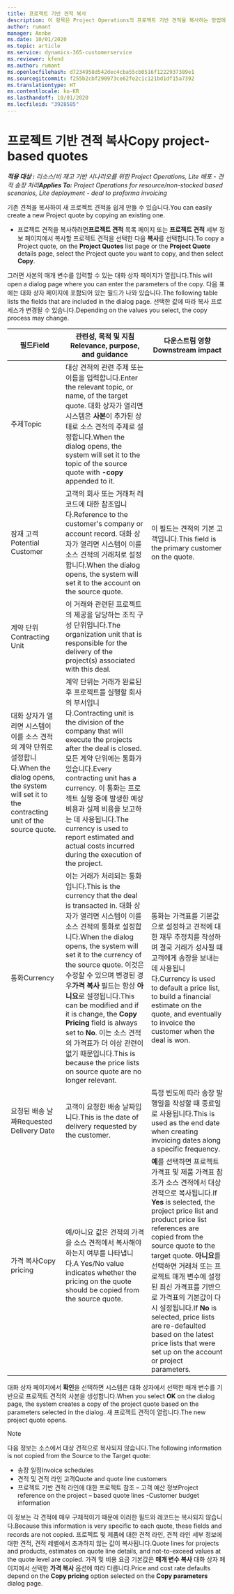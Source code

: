 ```yaml
---
title: 프로젝트 기반 견적 복사
description: 이 항목은 Project Operations의 프로젝트 기반 견적을 복사하는 방법에 대한 정보를 제공합니다.
author: rumant
manager: Annbe
ms.date: 10/01/2020
ms.topic: article
ms.service: dynamics-365-customerservice
ms.reviewer: kfend
ms.author: rumant
ms.openlocfilehash: d7234958d542dec4cba55cb0516f1222937389e1
ms.sourcegitcommit: f255b2cbf290973ce62fe2c1c121bd1df15a7392
ms.translationtype: HT
ms.contentlocale: ko-KR
ms.lasthandoff: 10/01/2020
ms.locfileid: "3928585"
---
```

# <a name="copy-project-based-quotes"></a><span data-ttu-id="a9ec2-103">프로젝트 기반 견적 복사</span><span class="sxs-lookup"><span data-stu-id="a9ec2-103">Copy project-based quotes</span></span>

<span data-ttu-id="a9ec2-104">_**적용 대상 :** 리소스/비 재고 기반 시나리오를 위한 Project Operations, Lite 배포 - 견적 송장 처리_</span><span class="sxs-lookup"><span data-stu-id="a9ec2-104">_**Applies To:** Project Operations for resource/non-stocked based scenarios, Lite deployment - deal to proforma invoicing_</span></span>

<span data-ttu-id="a9ec2-105">기존 견적을 복사하여 새 프로젝트 견적을 쉽게 만들 수 있습니다.</span><span class="sxs-lookup"><span data-stu-id="a9ec2-105">You can easily create a new Project quote by copying an existing one.</span></span> 

- <span data-ttu-id="a9ec2-106">프로젝트 견적을 복사하려면**프로젝트 견적** 목록 페이지 또는 **프로젝트 견적** 세부 정보 페이지에서 복사할 프로젝트 견적을 선택한 다음 **복사**를 선택합니다.</span><span class="sxs-lookup"><span data-stu-id="a9ec2-106">To copy a Project quote, on the **Project Quotes** list page or the **Project Quote** details page, select the Project quote you want to copy, and then select **Copy**.</span></span>

<span data-ttu-id="a9ec2-107">그러면 사본의 매개 변수를 입력할 수 있는 대화 상자 페이지가 열립니다.</span><span class="sxs-lookup"><span data-stu-id="a9ec2-107">This will open a dialog page where you can enter the parameters of the copy.</span></span> <span data-ttu-id="a9ec2-108">다음 표에는 대화 상자 페이지에 포함되어 있는 필드가 나와 있습니다.</span><span class="sxs-lookup"><span data-stu-id="a9ec2-108">The following table lists the fields that are included in the dialog page.</span></span> <span data-ttu-id="a9ec2-109">선택한 값에 따라 복사 프로세스가 변경될 수 있습니다.</span><span class="sxs-lookup"><span data-stu-id="a9ec2-109">Depending on the values you select, the copy process may change.</span></span>

| <span data-ttu-id="a9ec2-110">**필드**</span><span class="sxs-lookup"><span data-stu-id="a9ec2-110">**Field**</span></span> | <span data-ttu-id="a9ec2-111">**관련성, 목적 및 지침**</span><span class="sxs-lookup"><span data-stu-id="a9ec2-111">**Relevance, purpose, and guidance**</span></span> | <span data-ttu-id="a9ec2-112">**다운스트림 영향**</span><span class="sxs-lookup"><span data-stu-id="a9ec2-112">**Downstream impact**</span></span> |
| --- | --- | --- |
| <span data-ttu-id="a9ec2-113">주제</span><span class="sxs-lookup"><span data-stu-id="a9ec2-113">Topic</span></span> | <span data-ttu-id="a9ec2-114">대상 견적의 관련 주제 또는 이름을 입력합니다.</span><span class="sxs-lookup"><span data-stu-id="a9ec2-114">Enter the relevant topic, or name, of the target quote.</span></span> <span data-ttu-id="a9ec2-115">대화 상자가 열리면 시스템은 **사본**이 추가된 상태로 소스 견적의 주제로 설정합니다.</span><span class="sxs-lookup"><span data-stu-id="a9ec2-115">When the dialog opens, the system will set it to the topic of the source quote with **-copy** appended to it.</span></span> | |
| <span data-ttu-id="a9ec2-116">잠재 고객</span><span class="sxs-lookup"><span data-stu-id="a9ec2-116">Potential Customer</span></span> | <span data-ttu-id="a9ec2-117">고객의 회사 또는 거래처 레코드에 대한 참조입니다.</span><span class="sxs-lookup"><span data-stu-id="a9ec2-117">Reference to the customer's company or account record.</span></span> <span data-ttu-id="a9ec2-118">대화 상자가 열리면 시스템이 이를 소스 견적의 거래처로 설정합니다.</span><span class="sxs-lookup"><span data-stu-id="a9ec2-118">When the dialog opens, the system will set it to the account on the source quote.</span></span> | <span data-ttu-id="a9ec2-119">이 필드는 견적의 기본 고객입니다.</span><span class="sxs-lookup"><span data-stu-id="a9ec2-119">This field is the primary customer on the quote.</span></span> |
| <span data-ttu-id="a9ec2-120">계약 단위</span><span class="sxs-lookup"><span data-stu-id="a9ec2-120">Contracting Unit</span></span> | <span data-ttu-id="a9ec2-121">이 거래와 관련된 프로젝트의 제공을 담당하는 조직 구성 단위입니다.</span><span class="sxs-lookup"><span data-stu-id="a9ec2-121">The organization unit that is responsible for the delivery of the project(s) associated with this deal.</span></span>
<span data-ttu-id="a9ec2-122">대화 상자가 열리면 시스템이 이를 소스 견적의 계약 단위로 설정합니다.</span><span class="sxs-lookup"><span data-stu-id="a9ec2-122">When the dialog opens, the system will set it to the contracting unit of the source quote.</span></span> | <span data-ttu-id="a9ec2-123">계약 단위는 거래가 완료된 후 프로젝트를 실행할 회사의 부서입니다.</span><span class="sxs-lookup"><span data-stu-id="a9ec2-123">Contracting unit is the division of the company that will execute the projects after the deal is closed.</span></span> <span data-ttu-id="a9ec2-124">모든 계약 단위에는 통화가 있습니다.</span><span class="sxs-lookup"><span data-stu-id="a9ec2-124">Every contracting unit has a currency.</span></span> <span data-ttu-id="a9ec2-125">이 통화는 프로젝트 실행 중에 발생한 예상 비용과 실제 비용을 보고하는 데 사용됩니다.</span><span class="sxs-lookup"><span data-stu-id="a9ec2-125">The currency is used to report estimated and actual costs incurred during the execution of the project.</span></span> |
| <span data-ttu-id="a9ec2-126">통화</span><span class="sxs-lookup"><span data-stu-id="a9ec2-126">Currency</span></span> | <span data-ttu-id="a9ec2-127">이는 거래가 처리되는 통화입니다.</span><span class="sxs-lookup"><span data-stu-id="a9ec2-127">This is the currency that the deal is transacted in.</span></span> <span data-ttu-id="a9ec2-128">대화 상자가 열리면 시스템이 이를 소스 견적의 통화로 설정합니다.</span><span class="sxs-lookup"><span data-stu-id="a9ec2-128">When the dialog opens, the system will set it to the currency of the source quote.</span></span> <span data-ttu-id="a9ec2-129">이것은 수정할 수 있으며 변경된 경우**가격 복사** 필드는 항상 **아니요**로 설정됩니다.</span><span class="sxs-lookup"><span data-stu-id="a9ec2-129">This can be modified and if it is change, the **Copy Pricing** field is always set to **No**.</span></span> <span data-ttu-id="a9ec2-130">이는 소스 견적의 가격표가 더 이상 관련이 없기 때문입니다.</span><span class="sxs-lookup"><span data-stu-id="a9ec2-130">This is because the price lists on source quote are no longer relevant.</span></span> | <span data-ttu-id="a9ec2-131">통화는 가격표를 기본값으로 설정하고 견적에 대한 재무 추정치를 작성하며 결국 거래가 성사될 때 고객에게 송장을 보내는 데 사용됩니다.</span><span class="sxs-lookup"><span data-stu-id="a9ec2-131">Currency is used to default a price list, to build a financial estimate on the quote,  and eventually to invoice the customer when the deal is won.</span></span> |
| <span data-ttu-id="a9ec2-132">요청된 배송 날짜</span><span class="sxs-lookup"><span data-stu-id="a9ec2-132">Requested Delivery Date</span></span> | <span data-ttu-id="a9ec2-133">고객이 요청한 배송 날짜입니다.</span><span class="sxs-lookup"><span data-stu-id="a9ec2-133">This is the date of delivery requested by the customer.</span></span> | <span data-ttu-id="a9ec2-134">특정 빈도에 따라 송장 발행일을 작성할 때 종료일로 사용됩니다.</span><span class="sxs-lookup"><span data-stu-id="a9ec2-134">This is used as the end date when creating invoicing dates along a specific frequency.</span></span> |
| <span data-ttu-id="a9ec2-135">가격 복사</span><span class="sxs-lookup"><span data-stu-id="a9ec2-135">Copy pricing</span></span> | <span data-ttu-id="a9ec2-136">예/아니요 값은 견적의 가격을 소스 견적에서 복사해야 하는지 여부를 나타냅니다.</span><span class="sxs-lookup"><span data-stu-id="a9ec2-136">A Yes/No value indicates whether the pricing on the quote should be copied from the source quote.</span></span> | <span data-ttu-id="a9ec2-137">**예**를 선택하면 프로젝트 가격표 및 제품 가격표 참조가 소스 견적에서 대상 견적으로 복사됩니다.</span><span class="sxs-lookup"><span data-stu-id="a9ec2-137">If **Yes** is selected, the project price list and product price list references are copied from the source quote to the target quote.</span></span> <span data-ttu-id="a9ec2-138">**아니요**를 선택하면 거래처 또는 프로젝트 매개 변수에 설정된 최신 가격표를 기반으로 가격표의 기본값이 다시 설정됩니다.</span><span class="sxs-lookup"><span data-stu-id="a9ec2-138">If **No** is selected, price lists are re-defaulted based on the latest price lists that were set up on the account or project parameters.</span></span> |

<span data-ttu-id="a9ec2-139">대화 상자 페이지에서 **확인**을 선택하면 시스템은 대화 상자에서 선택한 매개 변수를 기반으로 프로젝트 견적의 사본을 생성합니다.</span><span class="sxs-lookup"><span data-stu-id="a9ec2-139">When you select **OK** on the dialog page, the system creates a copy of the project quote based on the parameters selected in the dialog.</span></span> <span data-ttu-id="a9ec2-140">새 프로젝트 견적이 열립니다.</span><span class="sxs-lookup"><span data-stu-id="a9ec2-140">The new project quote opens.</span></span> 

> [!NOTE]
> <span data-ttu-id="a9ec2-141">다음 정보는 소스에서 대상 견적으로 복사되지 않습니다.</span><span class="sxs-lookup"><span data-stu-id="a9ec2-141">The following information is not copied from the Source to the Target quote:</span></span>
>
> - <span data-ttu-id="a9ec2-142">송장 일정</span><span class="sxs-lookup"><span data-stu-id="a9ec2-142">Invoice schedules</span></span>
> - <span data-ttu-id="a9ec2-143">견적 및 견적 라인 고객</span><span class="sxs-lookup"><span data-stu-id="a9ec2-143">Quote and quote line customers</span></span>
> - <span data-ttu-id="a9ec2-144">프로젝트 기반 견적 라인에 대한 프로젝트 참조 – 고객 예산 정보</span><span class="sxs-lookup"><span data-stu-id="a9ec2-144">Project reference on the project – based quote lines -Customer budget information</span></span>
>
><span data-ttu-id="a9ec2-145">이 정보는 각 견적에 매우 구체적이기 때문에 이러한 필드와 레코드는 복사되지 않습니다.</span><span class="sxs-lookup"><span data-stu-id="a9ec2-145">Because this information is very specific to each quote, these fields and records are not copied.</span></span> <span data-ttu-id="a9ec2-146">프로젝트 및 제품에 대한 견적 라인, 견적 라인 세부 정보에 대한 견적, 견적 레벨에서 초과하지 않는 값이 복사됩니다.</span><span class="sxs-lookup"><span data-stu-id="a9ec2-146">Quote lines for projects and products, estimates on quote line details, and not-to-exceed values at the quote level are copied.</span></span> <span data-ttu-id="a9ec2-147">가격 및 비용 요금 기본값은 **매개 변수 복사** 대화 상자 페이지에서 선택한 **가격 복사** 옵션에 따라 다릅니다.</span><span class="sxs-lookup"><span data-stu-id="a9ec2-147">Price and cost rate defaults depend on the **Copy pricing** option selected on the **Copy parameters** dialog page.</span></span>
